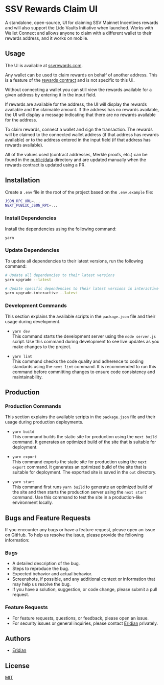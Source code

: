 # SSV Rewards Claim UI

A standalone, open-source, UI for claiming SSV Mainnet Incentives rewards and will also support the Lido Vaults Initiative when launched. Works with Wallet Connect and allows anyone to claim with a different wallet to their rewards address, and it works on mobile.

## Usage

The UI is available at [ssvrewards.com](https://ssvrewards.com).

Any wallet can be used to claim rewards on behalf of another address. This is a feature of the [rewards contract](https://etherscan.io/address/0xe16d6138B1D2aD4fD6603ACdb329ad1A6cD26D9f#code) and is not specific to this UI.

Without connecting a wallet you can still view the rewards available for a given address by entering it in the input field.

If rewards are available for the address, the UI will display the rewards available and the claimable amount. If the address has no rewards available, the UI will display a message indicating that there are no rewards available for the address.

To claim rewards, connect a wallet and sign the transaction. The rewards will be claimed to the connected wallet address (if that address has rewards available) or to the address entered in the input field (if that address has rewards available).

All of the values used (contract addresses, Merkle proofs, etc.) can be found in the [public/data](public/data) directory and are updated manually when the rewards contract is updated using a PR.

## Installation

Create a `.env` file in the root of the project based on the `.env.example` file:

```bash
JSON_RPC_URL=...
NEXT_PUBLIC_JSON_RPC=...
```

### Install Dependencies

Install the dependencies using the following command:

```bash
yarn
```

### Update Dependencies

To update all dependencies to their latest versions, run the following command:

```bash
# Update all dependencies to their latest versions
yarn upgrade --latest

# Update specific dependencies to their latest versions in interactive mode
yarn upgrade-interactive --latest
```

### Development Commands

This section explains the available scripts in the `package.json` file and their usage during development.

- `yarn dev`  
  This command starts the development server using the `node server.js` script. Use this command during development to see live updates as you make changes to the project.

- `yarn lint`  
  This command checks the code quality and adherence to coding standards using the `next lint` command. It is recommended to run this command before committing changes to ensure code consistency and maintainability.

## Production

### Production Commands

This section explains the available scripts in the `package.json` file and their usage during production deployments.

- `yarn build`  
  This command builds the static site for production using the `next build` command. It generates an optimized build of the site that is suitable for deployment.

- `yarn export`  
  This command exports the static site for production using the `next export` command. It generates an optimized build of the site that is suitable for deployment. The exported site is saved in the `out` directory.

- `yarn start`  
  This command first runs `yarn build` to generate an optimized build of the site and then starts the production server using the `next start` command. Use this command to test the site in a production-like environment locally.

## Bugs and Feature Requests

If you encounter any bugs or have a feature request, please open an issue on GitHub. To help us resolve the issue, please provide the following information:

### Bugs

- A detailed description of the bug.
- Steps to reproduce the bug.
- Expected behavior and actual behavior.
- Screenshots, if possible, and any additional context or information that may help us resolve the bug.
- If you have a solution, suggestion, or code change, please submit a pull request.

### Feature Requests

- For feature requests, questions, or feedback, please open an issue.
- For security issues or general inquiries, please contact [Eridian](https://eridianalpha.com) privately.

## Authors

- [Eridian](https://eridianalpha.com)

## License

[MIT](https://choosealicense.com/licenses/mit/)
